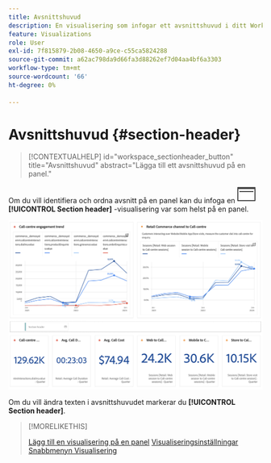 ```yaml
---
title: Avsnittshuvud
description: En visualisering som infogar ett avsnittshuvud i ditt Workspace-projekt.
feature: Visualizations
role: User
exl-id: 7f815879-2b08-4650-a9ce-c55ca5824288
source-git-commit: a62ac798da9d66fa3d88262ef7d04aa4bf6a3303
workflow-type: tm+mt
source-wordcount: '66'
ht-degree: 0%

---
```


# Avsnittshuvud {#section-header}

<!-- markdownlint-disable MD034 -->

>[!CONTEXTUALHELP]
>id="workspace_sectionheader_button"
>title="Avsnittshuvud"
>abstract="Lägga till ett avsnittshuvud på en panel."

<!-- markdownlint-enable MD034 -->


Om du vill identifiera och ordna avsnitt på en panel kan du infoga en ![PageRule](/help/assets/icons/PageRule.svg) **[!UICONTROL Section header]** -visualisering var som helst på en panel.

![Avsnittshuvud](/help/analysis-workspace/visualizations/assets/section-header.png)

Om du vill ändra texten i avsnittshuvudet markerar du **[!UICONTROL Section header]**.


>[!MORELIKETHIS]
>
>[Lägg till en visualisering på en panel](/help/analysis-workspace/visualizations/freeform-analysis-visualizations.md#add-visualizations-to-a-panel)
>[Visualiseringsinställningar](/help/analysis-workspace/visualizations/freeform-analysis-visualizations.md#settings)
>[Snabbmenyn Visualisering ](/help/analysis-workspace/visualizations/freeform-analysis-visualizations.md#context-menu)
>
